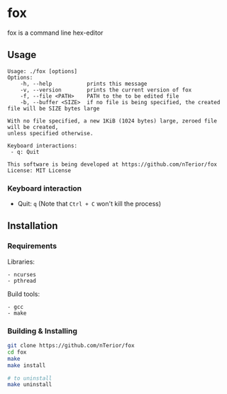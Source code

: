 # fox

fox is a command line hex-editor

## Usage
```
Usage: ./fox [options]
Options:
    -h, --help           prints this message
    -v, --version        prints the current version of fox
    -f, --file <PATH>    PATH to the to be edited file
    -b, --buffer <SIZE>  if no file is being specified, the created file will be SIZE bytes large

With no file specified, a new 1KiB (1024 bytes) large, zeroed file will be created,
unless specified otherwise.

Keyboard interactions:
 - q: Quit

This software is being developed at https://github.com/nTerior/fox
License: MIT License
```

### Keyboard interaction
- Quit: `q` (Note that `Ctrl + C` won't kill the process)

## Installation

### Requirements

Libraries:
```
- ncurses
- pthread
```

Build tools:
```
- gcc
- make
```

### Building & Installing

```bash
git clone https://github.com/nTerior/fox
cd fox
make
make install

# to uninstall
make uninstall
```
